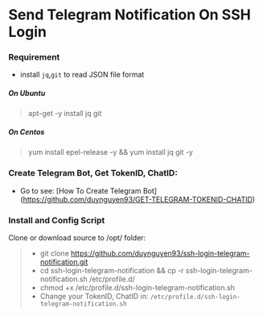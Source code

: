 # Send Telegram Notification On SSH Login

### Requirement
- install `jq`,`git` to read JSON file format

##### On Ubuntu
> apt-get -y install jq git
>

##### On Centos
> yum install epel-release -y && yum install jq git -y
>

### Create Telegram Bot, Get TokenID, ChatID:
- Go to see: [How To Create Telegram Bot] (https://github.com/duynguyen93/GET-TELEGRAM-TOKENID-CHATID)


### Install and Config Script
Clone or download source to /opt/ folder:

> - git clone https://github.com/duynguyen93/ssh-login-telegram-notification.git
> - cd ssh-login-telegram-notification && cp -r ssh-login-telegram-notification.sh /etc/profile.d/
> - chmod +x /etc/profile.d/ssh-login-telegram-notification.sh
> - Change your TokenID, ChatID in: `/etc/profile.d/ssh-login-telegram-notification.sh`
>

